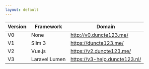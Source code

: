 ```yaml
---
layout: default
---
```


| Version | Framework     | Domain                                                                                    |
|---------|---------------|-------------------------------------------------------------------------------------------|
| V0      | None          | <a href="http://v0.duncte123.me/" target="_blank">http://v0.duncte123.me/</a>             |
| V1      | Slim 3        | <a href="https://duncte123.me/" target="_blank">https://duncte123.me/</a>                 |
| V2      | Vue.js        | <a href="https://v2.duncte123.me/" target="_blank">https://v2.duncte123.me/</a>           |
| V3      | Laravel Lumen | <a href="https://v3-help.duncte123.nl/" target="_blank">https://v3-help.duncte123.nl/</a> |
